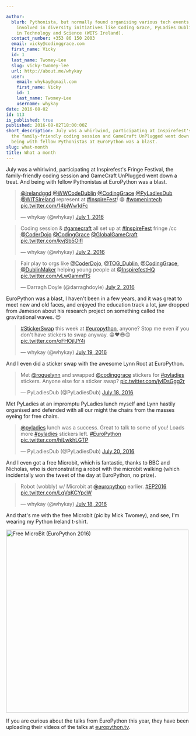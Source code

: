 ```yaml
---

author:
  blurb: Pythonista, but normally found organising various tech events, and now heavily
    involved in diversity initiatives like Coding Grace, PyLadies Dublin, and Women
    in Technology and Science (WITS Ireland).
  contact_number: +353 86 150 2003
  email: vicky@codinggrace.com
  first_name: Vicky
  id: 1
  last_name: Twomey-Lee
  slug: vicky-twomey-lee
  url: http://about.me/whykay
  user:
    email: whykay@gmail.com
    first_name: Vicky
    id: 1
    last_name: Twomey-Lee
    username: whykay
date: 2016-08-02
id: 113
is_published: true
published: 2016-08-02T18:00:00Z
short_description: July was a whirlwind, participating at Inspirefest's Fringe Festival,
  the family-friendly coding session and GameCraft UnPlugged went down a treat. And
  being with fellow Pythonistas at EuroPython was a blast.
slug: what-month
title: What a month
---
```


July was a whirlwind, participating at Inspirefest's Fringe Festival, the family-friendly coding session and GameCraft UnPlugged went down a treat. And being with fellow Pythonistas at EuroPython was a blast.

<blockquote class="twitter-tweet" data-lang="en"><p lang="en" dir="ltr"><a href="https://twitter.com/irelandggd">@irelandggd</a> <a href="https://twitter.com/WWCodeDublin">@WWCodeDublin</a> <a href="https://twitter.com/CodingGrace">@CodingGrace</a> <a href="https://twitter.com/PyLadiesDub">@PyLadiesDub</a> <a href="https://twitter.com/WITSIreland">@WITSIreland</a> represent at <a href="https://twitter.com/hashtag/InspireFest?src=hash">#InspireFest</a>! 😁 <a href="https://twitter.com/hashtag/womenintech?src=hash">#womenintech</a> <a href="https://t.co/14bjWw1dFc">pic.twitter.com/14bjWw1dFc</a></p>&mdash; whykay (@whykay) <a href="https://twitter.com/whykay/status/749001590170849280">July 1, 2016</a></blockquote>

<blockquote class="twitter-tweet" data-lang="en"><p lang="en" dir="ltr">Coding session &amp; <a href="https://twitter.com/hashtag/gamecraft?src=hash">#gamecraft</a> all set up at <a href="https://twitter.com/hashtag/InspireFest?src=hash">#InspireFest</a> fringe /cc <a href="https://twitter.com/CoderDojo">@CoderDojo</a> <a href="https://twitter.com/CodingGrace">@CodingGrace</a> <a href="https://twitter.com/GlobalGameCraft">@GlobalGameCraft</a> <a href="https://t.co/kvjSb5Oifl">pic.twitter.com/kvjSb5Oifl</a></p>&mdash; whykay (@whykay) <a href="https://twitter.com/whykay/status/749156528310063104">July 2, 2016</a></blockquote>

<blockquote class="twitter-tweet" data-lang="en"><p lang="en" dir="ltr">Fair play to orgs like <a href="https://twitter.com/CoderDojo">@CoderDojo</a>, <a href="https://twitter.com/TOG_Dublin">@TOG_Dublin</a>, <a href="https://twitter.com/CodingGrace">@CodingGrace</a>, <a href="https://twitter.com/DublinMaker">@DublinMaker</a> helping young people at <a href="https://twitter.com/InspirefestHQ">@InspirefestHQ</a> <a href="https://t.co/vLw0ammf1S">pic.twitter.com/vLw0ammf1S</a></p>&mdash; Darragh Doyle (@darraghdoyle) <a href="https://twitter.com/darraghdoyle/status/749191996850507776">July 2, 2016</a></blockquote>

EuroPython was a blast, I haven't been in a few years, and it was great to meet new and old faces, and enjoyed the education track a lot, jaw dropped from Jameson about his research project on something called the gravitational waves. 😉

<blockquote class="twitter-tweet" data-lang="en"><p lang="en" dir="ltr"><a href="https://twitter.com/hashtag/StickerSwap?src=hash">#StickerSwap</a> this week at <a href="https://twitter.com/hashtag/europython?src=hash">#europython</a>, anyone? Stop me even if you don&#39;t have stickers to swap anyway. 😁❤️😎😊 <a href="https://t.co/oFHOjIJY4i">pic.twitter.com/oFHOjIJY4i</a></p>&mdash; whykay (@whykay) <a href="https://twitter.com/whykay/status/755457021428789248">July 19, 2016</a></blockquote>

And I even did a sticker swap with the awesome Lynn Root at EuroPython.

<blockquote class="twitter-tweet" data-lang="en"><p lang="en" dir="ltr">Met <a href="https://twitter.com/roguelynn">@roguelynn</a>  and swapped <a href="https://twitter.com/CodingGrace">@codinggrace</a> stickers for <a href="https://twitter.com/hashtag/pyladies?src=hash">#pyladies</a> stickers. Anyone else for a sticker swap? <a href="https://t.co/jyIDsGgg2r">pic.twitter.com/jyIDsGgg2r</a></p>&mdash; PyLadiesDub (@PyLadiesDub) <a href="https://twitter.com/PyLadiesDub/status/754971917417938944">July 18, 2016</a></blockquote>

Met PyLadies at an impromptu PyLadies lunch myself and Lynn hastily organised and defended with all our might the chairs from the masses eyeing for free chairs.

<blockquote class="twitter-tweet" data-lang="en"><p lang="en" dir="ltr"><a href="https://twitter.com/pyladies">@pyladies</a> lunch was a success. Great to talk to some of you! Loads more <a href="https://twitter.com/hashtag/pyladies?src=hash">#pyladies</a> stickers left. <a href="https://twitter.com/hashtag/EuroPython?src=hash">#EuroPython</a> <a href="https://t.co/hiLwkhLGTP">pic.twitter.com/hiLwkhLGTP</a></p>&mdash; PyLadiesDub (@PyLadiesDub) <a href="https://twitter.com/PyLadiesDub/status/755747077913714688">July 20, 2016</a></blockquote>

And I even got a free Microbit, which is fantastic, thanks to BBC and Nicholas, who is demonstrating a robot with the microbit walking (which incidentally won the tweet of the day at EuroPython, no prize).

<blockquote class="twitter-tweet" data-lang="en"><p lang="en" dir="ltr">Robot (wobbly) w/ Microbit at <a href="https://twitter.com/europython">@europython</a> earlier. <a href="https://twitter.com/hashtag/EP2016?src=hash">#EP2016</a> <a href="https://t.co/LqVqKCYpcW">pic.twitter.com/LqVqKCYpcW</a></p>&mdash; whykay (@whykay) <a href="https://twitter.com/whykay/status/754988860824780800">July 18, 2016</a></blockquote>
<script async src="//platform.twitter.com/widgets.js" charset="utf-8"></script>

And that's me with the free Microbit (pic by Mick Twomey), and see, I'm wearing my Python Ireland t-shirt.

<a data-flickr-embed="true"  href="https://www.flickr.com/photos/whykay/28652468471/in/dateposted-public/" title="Free MicroBit (EuroPython 2016)"><img src="https://c8.staticflickr.com/9/8870/28652468471_a2bb765616.jpg" width="500" height="500" alt="Free MicroBit (EuroPython 2016)"></a><script async src="//embedr.flickr.com/assets/client-code.js" charset="utf-8"></script>

If you are curious about the talks from EuroPython this year, they have been uploading their videos of the talks at <a href="https://www.youtube.com/c/EuroPythonConference">europython.tv</a>.